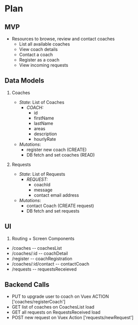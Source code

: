 # Plan

## MVP
* Resources to browse, review and contact coaches
  * List all available coaches
  * View coach details
  * Contact a coach
  * Register as a coach
  * View incoming requests
    
## Data Models

1. Coaches
   * _State_: List of Coaches
      * _COACH:_
        * id
        * firstName
        * lastName
        * areas
        * description
        * hourlyRate
    * _Mutations_:
      * register new coach (CREATE)
      * DB fetch and set coaches (READ)
      
   
2. Requests
    * _State_: List of Requests
      * _REQUEST:_
        * coachId
        * message
        * contact email address
    * _Mutations_:
      * contact Coach (CREATE request)
      * DB fetch and set requests
      
## UI

1. Routing + Screen Components
  * /coaches                      -- coachesList
  * /coaches/:id                  -- coachDetail
  * /register                     -- coachRegistration
  * /coaches/:id/contact          -- contactCoach
  * /requests                     -- requestsReceieved
  
## Backend Calls

* PUT to upgrade user to coach on Vuex ACTION ['coaches/registerCoach']
* GET list of coaches on CoachesList load
* GET all requests on RequestsReceived load
* POST new request on Vuex Action ['requests/newRequest']